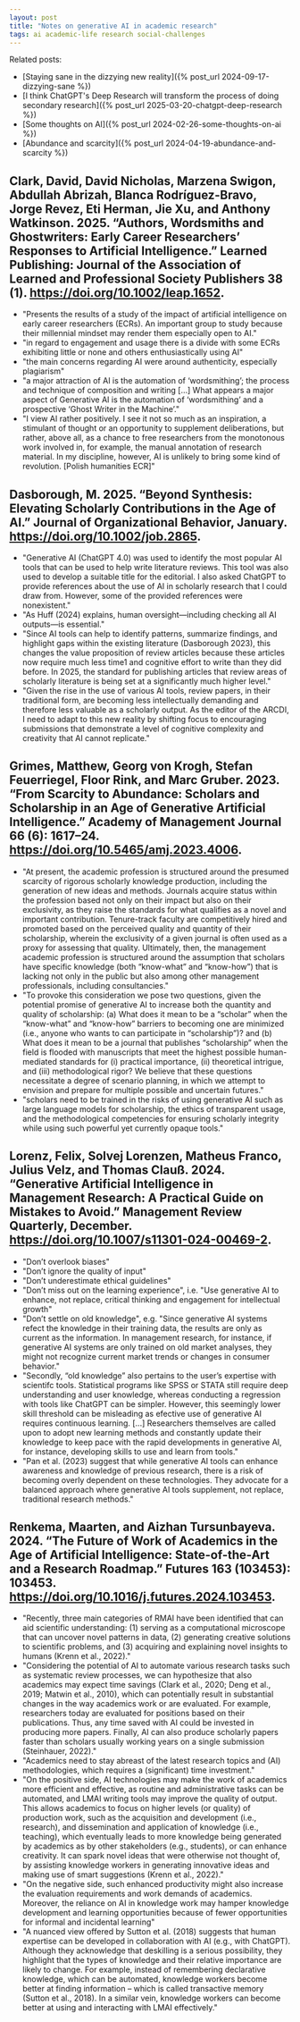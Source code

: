 ```yaml
---  
layout: post  
title: "Notes on generative AI in academic research"  
tags: ai academic-life research social-challenges  
---  
```


Related posts:  
- [Staying sane in the dizzying new reality]({% post_url 2024-09-17-dizzying-sane %})  
- [I think ChatGPT's Deep Research will transform the process of doing secondary research]({% post_url 2025-03-20-chatgpt-deep-research %})  
- [Some thoughts on AI]({% post_url 2024-02-26-some-thoughts-on-ai %})  
- [Abundance and scarcity]({% post_url 2024-04-19-abundance-and-scarcity %})  

## Clark, David, David Nicholas, Marzena Swigon, Abdullah Abrizah, Blanca Rodríguez-Bravo, Jorge Revez, Eti Herman, Jie Xu, and Anthony Watkinson. 2025. “Authors, Wordsmiths and Ghostwriters: Early Career Researchers’ Responses to Artificial Intelligence.” Learned Publishing: Journal of the Association of Learned and Professional Society Publishers 38 (1). https://doi.org/10.1002/leap.1652.  
- "Presents the results of a study of the impact of artificial intelligence on early career researchers (ECRs). An important group to study because their millennial mindset may render them especially open to AI."  
- "in regard to engagement and usage there is a divide with some ECRs exhibiting little or none and others enthusiastically using AI"  
- "the main concerns regarding AI were around authenticity, especially plagiarism"  
- "a major attraction of AI is the automation of ‘wordsmithing’; the process and technique of composition and writing [...] What appears a major aspect of Generative AI is the automation of ‘wordsmithing’ and a prospective ‘Ghost Writer in the Machine’."  
- "I view AI rather positively. I see it not so much as an inspiration, a stimulant of thought or an opportunity to supplement deliberations, but rather, above all, as a chance to free researchers from the monotonous work involved in, for example, the manual annotation of research material. In my discipline, however, AI is unlikely to bring some kind of revolution. [Polish humanities ECR]"  

## Dasborough, M. 2025. “Beyond Synthesis: Elevating Scholarly Contributions in the Age of AI.” Journal of Organizational Behavior, January. https://doi.org/10.1002/job.2865.  
- "Generative AI (ChatGPT 4.0) was used to identify the most popular AI tools that can be used to help write literature reviews. This tool was also used to develop a suitable title for the editorial. I also asked ChatGPT to provide references about the use of AI in scholarly research that I could draw from. However, some of the provided references were nonexistent."  
- "As Huff (2024) explains, human oversight—including checking all AI outputs—is essential."  
- "Since AI tools can help to identify patterns, summarize findings, and highlight gaps within the existing literature (Dasborough 2023), this changes the value proposition of review articles because these articles now require much less time1 and cognitive effort to write than they did before. In 2025, the standard for publishing articles that review areas of scholarly literature is being set at a significantly much higher level."  
- "Given the rise in the use of various AI tools, review papers, in their traditional form, are becoming less intellectually demanding and therefore less valuable as a scholarly output. As the editor of the ARCDI, I need to adapt to this new reality by shifting focus to encouraging submissions that demonstrate a level of cognitive complexity and creativity that AI cannot replicate."  

## Grimes, Matthew, Georg von Krogh, Stefan Feuerriegel, Floor Rink, and Marc Gruber. 2023. “From Scarcity to Abundance: Scholars and Scholarship in an Age of Generative Artificial Intelligence.” Academy of Management Journal 66 (6): 1617–24. https://doi.org/10.5465/amj.2023.4006.  
- "At present, the academic profession is structured around the presumed scarcity of rigorous scholarly knowledge production, including the generation of new ideas and methods. Journals acquire status within the profession based not only on their impact but also on their exclusivity, as they raise the standards for what qualifies as a novel and important contribution. Tenure-track faculty are competitively hired and promoted based on the perceived quality and quantity of their scholarship, wherein the exclusivity of a given journal is often used as a proxy for assessing that quality. Ultimately, then, the management academic profession is structured around the assumption that scholars have specific knowledge (both “know-what” and “know-how”) that is lacking not only in the public but also among other management professionals, including consultancies."  
- "To provoke this consideration we pose two questions, given the potential promise of generative AI to increase both the quantity and quality of scholarship: (a) What does it mean to be a “scholar” when the “know-what” and “know-how” barriers to becoming one are minimized (i.e., anyone who wants to can participate in “scholarship”)? and (b) What does it mean to be a journal that publishes “scholarship” when the field is flooded with manuscripts that meet the highest possible human-mediated standards for (i) practical importance, (ii) theoretical intrigue, and (iii) methodological rigor? We believe that these questions necessitate a degree of scenario planning, in which we attempt to envision and prepare for multiple possible and uncertain futures."  
- "scholars need to be trained in the risks of using generative AI such as large language models for scholarship, the ethics of transparent usage, and the methodological competencies for ensuring scholarly integrity while using such powerful yet currently opaque tools."  

## Lorenz, Felix, Solvej Lorenzen, Matheus Franco, Julius Velz, and Thomas Clauß. 2024. “Generative Artificial Intelligence in Management Research: A Practical Guide on Mistakes to Avoid.” Management Review Quarterly, December. https://doi.org/10.1007/s11301-024-00469-2.  
- "Don’t overlook biases"  
- "Don’t ignore the quality of input"  
- "Don’t underestimate ethical guidelines"  
- "Don’t miss out on the learning experience", i.e. "Use generative AI to enhance, not replace, critical thinking and engagement for intellectual growth"  
- "Don’t settle on old knowledge", e.g. "Since generative AI systems refect the knowledge in their training data, the results are only as current as the information. In management research, for instance, if generative AI systems are only trained on old market analyses, they might not recognize current market trends or changes in consumer behavior."  
- "Secondly, “old knowledge” also pertains to the user’s expertise with scientifc tools. Statistical programs like SPSS or STATA still require deep understanding and user knowledge, whereas conducting a regression with tools like ChatGPT can be simpler. However, this seemingly lower skill threshold can be misleading as efective use of generative AI requires continuous learning. [...] Researchers themselves are called upon to adopt new learning methods and constantly update their knowledge to keep pace with the rapid developments in generative AI, for instance, developing skills to use and learn from tools."  
- "Pan et al. (2023) suggest that while generative AI tools can enhance awareness and knowledge of previous research, there is a risk of becoming overly dependent on these technologies. They advocate for a balanced approach where generative AI tools supplement, not replace, traditional research methods."  

## Renkema, Maarten, and Aizhan Tursunbayeva. 2024. “The Future of Work of Academics in the Age of Artificial Intelligence: State-of-the-Art and a Research Roadmap.” Futures 163 (103453): 103453. https://doi.org/10.1016/j.futures.2024.103453.  
- "Recently, three main categories of RMAI have been identified that can aid scientific understanding: (1) serving as a computational microscope that can uncover novel patterns in data, (2) generating creative solutions to scientific problems, and (3) acquiring and explaining novel insights to humans (Krenn et al., 2022)."  
- "Considering the potential of AI to automate various research tasks such as systematic review processes, we can hypothesize that also academics may expect time savings (Clark et al., 2020; Deng et al., 2019; Matwin et al., 2010), which can potentially result in substantial changes in the way academics work or are evaluated. For example, researchers today are evaluated for positions based on their publications. Thus, any time saved with AI could be invested in producing more papers. Finally, AI can also produce scholarly papers faster than scholars usually working years on a single submission (Steinhauer, 2022)."  
- "Academics need to stay abreast of the latest research topics and (AI) methodologies, which requires a (significant) time investment."  
- "On the positive side, AI technologies may make the work of academics more efficient and effective, as routine and administrative tasks can be automated, and LMAI writing tools may improve the quality of output. This allows academics to focus on higher levels (or quality) of production work, such as the acquisition and development (i.e., research), and dissemination and application of knowledge (i.e., teaching), which eventually leads to more knowledge being generated by academics as by other stakeholders (e.g., students), or can enhance creativity. It can spark novel ideas that were otherwise not thought of, by assisting knowledge workers in generating innovative ideas and making use of smart suggestions (Krenn et al., 2022)."  
- "On the negative side, such enhanced productivity might also increase the evaluation requirements and work demands of academics. Moreover, the reliance on AI in knowledge work may hamper knowledge development and learning opportunities because of fewer opportunities for informal and incidental learning"  
- "A nuanced view offered by Sutton et al. (2018) suggests that human expertise can be developed in collaboration with AI (e.g., with ChatGPT). Although they acknowledge that deskilling is a serious possibility, they highlight that the types of knowledge and their relative importance are likely to change. For example, instead of remembering declarative knowledge, which can be automated, knowledge workers become better at finding information – which is called transactive memory (Sutton et al., 2018). In a similar vein, knowledge workers can become better at using and interacting with LMAI effectively."  
